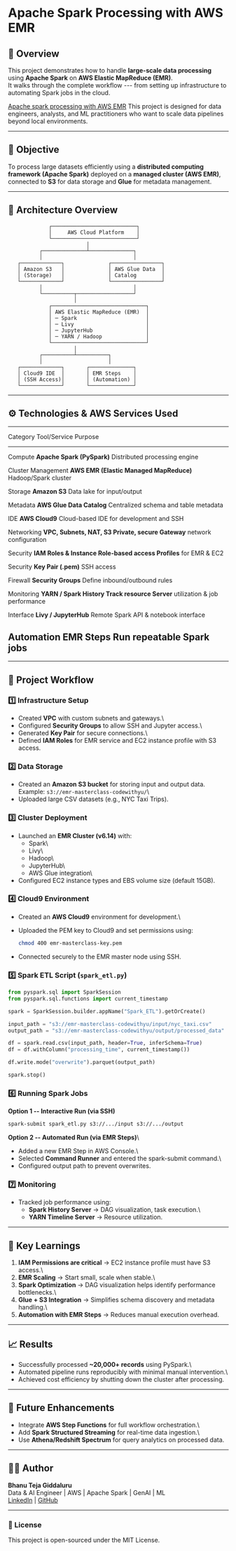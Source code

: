 # Apache Spark Processing with AWS EMR

## 📘 Overview

This project demonstrates how to handle **large-scale data processing**
using **Apache Spark** on **AWS Elastic MapReduce (EMR)**.\
It walks through the complete workflow --- from setting up
infrastructure to automating Spark jobs in the cloud.

[Apache spark processing with AWS EMR](Apache_spark_processing_with_AWS_EMR.gif)
This project is designed for data engineers, analysts, and ML
practitioners who want to scale data pipelines beyond local
environments.

------------------------------------------------------------------------

## 🎯 Objective

To process large datasets efficiently using a **distributed computing
framework (Apache Spark)** deployed on a **managed cluster (AWS EMR)**,
connected to **S3** for data storage and **Glue** for metadata
management.

------------------------------------------------------------------------

## 🧱 Architecture Overview

                 ┌───────────────────────────┐
                 │     AWS Cloud Platform    │
                 └───────────────────────────┘
                             │
              ┌──────────────┴──────────────┐
              │                             │
       ┌─────────────┐              ┌────────────────┐
       │ Amazon S3   │              │ AWS Glue Data  │
       │ (Storage)   │              │ Catalog        │
       └─────────────┘              └────────────────┘
              │                             │
              └──────────┬──────────────────┘
                         │
                 ┌──────────────────────────────┐
                 │ AWS Elastic MapReduce (EMR)  │
                 │ ─ Spark                      │
                 │ ─ Livy                       │
                 │ ─ JupyterHub                 │
                 │ ─ YARN / Hadoop              │
                 └──────────────────────────────┘
                         │
              ┌──────────┴──────────┐
              │                     │
       ┌─────────────┐       ┌──────────────┐
       │ Cloud9 IDE  │       │ EMR Steps    │
       │ (SSH Access)│       │ (Automation) │
       └─────────────┘       └──────────────┘

------------------------------------------------------------------------

## ⚙️ Technologies & AWS Services Used

  -----------------------------------------------------------------------
  Category              Tool/Service                  Purpose
  --------------------- ----------------------------- -------------------
  Compute               **Apache Spark (PySpark)**    Distributed
                                                      processing engine

  Cluster Management    **AWS EMR (Elastic            Managed
                        MapReduce)**                  Hadoop/Spark
                                                      cluster

  Storage               **Amazon S3**                 Data lake for
                                                      input/output

  Metadata              **AWS Glue Data Catalog**     Centralized schema
                                                      and table metadata

  IDE                   **AWS Cloud9**                Cloud-based IDE for
                                                      development and SSH

  Networking            **VPC, Subnets, NAT, S3       Private, secure
                        Gateway**                     network
                                                      configuration

  Security              **IAM Roles & Instance        Role-based access
                        Profiles**                    for EMR & EC2

  Security              **Key Pair (.pem)**           SSH access

  Firewall              **Security Groups**           Define
                                                      inbound/outbound
                                                      rules

  Monitoring            **YARN / Spark History        Track resource
                        Server**                      utilization & job
                                                      performance

  Interface             **Livy / JupyterHub**         Remote Spark API &
                                                      notebook interface

  Automation            **EMR Steps**                 Run repeatable
                                                      Spark jobs
  -----------------------------------------------------------------------

------------------------------------------------------------------------

## 🧩 Project Workflow

### 1️⃣ Infrastructure Setup

-   Created **VPC** with custom subnets and gateways.\
-   Configured **Security Groups** to allow SSH and Jupyter access.\
-   Generated **Key Pair** for secure connections.\
-   Defined **IAM Roles** for EMR service and EC2 instance profile with
    S3 access.

### 2️⃣ Data Storage

-   Created an **Amazon S3 bucket** for storing input and output data.\
    Example: `s3://emr-masterclass-codewithyu/`\
-   Uploaded large CSV datasets (e.g., NYC Taxi Trips).

### 3️⃣ Cluster Deployment

-   Launched an **EMR Cluster (v6.14)** with:
    -   Spark\
    -   Livy\
    -   Hadoop\
    -   JupyterHub\
    -   AWS Glue integration\
-   Configured EC2 instance types and EBS volume size (default 15GB).

### 4️⃣ Cloud9 Environment

-   Created an **AWS Cloud9** environment for development.\

-   Uploaded the PEM key to Cloud9 and set permissions using:

    ``` bash
    chmod 400 emr-masterclass-key.pem
    ```

-   Connected securely to the EMR master node using SSH.

### 5️⃣ Spark ETL Script (`spark_etl.py`)

``` python
from pyspark.sql import SparkSession
from pyspark.sql.functions import current_timestamp

spark = SparkSession.builder.appName("Spark_ETL").getOrCreate()

input_path = "s3://emr-masterclass-codewithyu/input/nyc_taxi.csv"
output_path = "s3://emr-masterclass-codewithyu/output/processed_data"

df = spark.read.csv(input_path, header=True, inferSchema=True)
df = df.withColumn("processing_time", current_timestamp())

df.write.mode("overwrite").parquet(output_path)

spark.stop()
```

### 6️⃣ Running Spark Jobs

**Option 1 -- Interactive Run (via SSH)**

``` bash
spark-submit spark_etl.py s3://.../input s3://.../output
```

**Option 2 -- Automated Run (via EMR Steps)**\
- Added a new EMR Step in AWS Console.\
- Selected **Command Runner** and entered the spark-submit command.\
- Configured output path to prevent overwrites.

### 7️⃣ Monitoring

-   Tracked job performance using:
    -   **Spark History Server** → DAG visualization, task execution.\
    -   **YARN Timeline Server** → Resource utilization.

------------------------------------------------------------------------

## 🧠 Key Learnings

1.  **IAM Permissions are critical** → EC2 instance profile must have S3
    access.\
2.  **EMR Scaling** → Start small, scale when stable.\
3.  **Spark Optimization** → DAG visualization helps identify
    performance bottlenecks.\
4.  **Glue + S3 Integration** → Simplifies schema discovery and metadata
    handling.\
5.  **Automation with EMR Steps** → Reduces manual execution overhead.

------------------------------------------------------------------------

## 📈 Results

-   Successfully processed **\~20,000+ records** using PySpark.\
-   Automated pipeline runs reproducibly with minimal manual
    intervention.\
-   Achieved cost efficiency by shutting down the cluster after
    processing.

------------------------------------------------------------------------

## 🧰 Future Enhancements

-   Integrate **AWS Step Functions** for full workflow orchestration.\
-   Add **Spark Structured Streaming** for real-time data ingestion.\
-   Use **Athena/Redshift Spectrum** for query analytics on processed
    data.

------------------------------------------------------------------------

## 👨‍💻 Author

**Bhanu Teja Giddaluru**\
Data & AI Engineer \| AWS \| Apache Spark \| GenAI \| ML\
[LinkedIn](https://www.linkedin.com) \| [GitHub](https://github.com)

------------------------------------------------------------------------

### 📄 License

This project is open-sourced under the MIT License.
